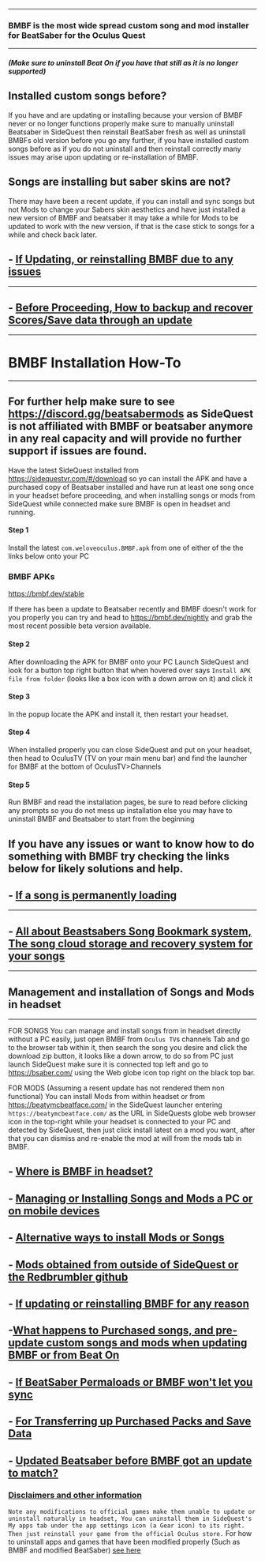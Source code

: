 ----
### BMBF is the most wide spread custom song and mod installer for BeatSaber for the Oculus Quest

----

##### (Make sure to uninstall Beat On if you have that still as it is no longer supported)

## Installed custom songs before?

If you have and are updating or installing because your version of BMBF never or no longer functions properly make sure to manually uninstall Beatsaber in SideQuest then reinstall BeatSaber fresh as well as uninstall BMBFs old version before you go any further, if you have installed custom songs before as if you do not uninstall and then reinstall correctly many issues may arise upon updating or re-installation of BMBF.

## Songs are installing but saber skins are not?

There may have been a recent update, if you can install and sync songs but not Mods to change your Sabers skin aesthetics and have just installed a new version of BMBF and beatsaber it may take a while for Mods to be updated to work with the new version, if that is the case stick to songs for a while and check back later.

## - [If Updating, or reinstalling BMBF due to any issues](https://github.com/the-expanse/SideQuest/wiki/If-updating-or-reinstalling-BMBF-due-to-issues)
----
## - [Before Proceeding, How to backup and recover Scores/Save data through an update](https://github.com/the-expanse/SideQuest/wiki/Before-installing-or-updating-BMBF,-Backup-creation-of-Game-data-and-Scores)
----

# BMBF Installation How-To
----

## For further help make sure to see https://discord.gg/beatsabermods as SideQuest is not affiliated with BMBF or beatsaber anymore in any real capacity and will provide no further support if issues are found.

Have the latest SideQuest installed from
https://sidequestvr.com/#/download so yo can install the APK and have a purchased copy of Beatsaber installed and have run at least one song once in your headset before proceeding, and when installing songs or mods from SideQuest while connected make sure BMBF is open in headset and running.

#### Step 1
Install the latest `com.weloveoculus.BMBF.apk` from one of either of the the links below onto your PC

### BMBF APKs

https://bmbf.dev/stable

If there has been a update to Beatsaber recently and BMBF doesn't work for you properly you can try and head to 
https://bmbf.dev/nightly and grab the most recent possible beta version available.

#### Step 2

After downloading the APK for BMBF onto your PC Launch SideQuest and look for a button top right button that when hovered over says `Install APK file from folder` (looks like a box icon with a down arrow on it) and click it

#### Step 3

In the popup locate the APK and install it, then restart your headset.

#### Step 4

When installed properly you can close SideQuest and put on your headset, then head to OculusTV (TV on your main menu bar) and find the launcher for BMBF at the bottom of OculusTV>Channels

#### Step 5

Run BMBF and read the installation pages, be sure to read before clicking any prompts so you do not mess up installation else you may have to uninstall BMBF and Beatsaber to start from the beginning

If you have any issues or want to know how to do something with BMBF try checking the links below for likely solutions and help.
----

## - [If a song is permanently loading](https://github.com/the-expanse/SideQuest/wiki/A-custom-BMBF-song-is-permanently-loading)

----

## - [All about Beastsabers Song Bookmark system, The song cloud storage and recovery system for your songs](https://github.com/the-expanse/SideQuest/wiki/Song-Bookmark-system,-The-song-cloud-storage-and-recovery-system)
----

## Management and installation of Songs and Mods in headset
----

FOR SONGS
You can manage and install songs from in headset directly without a PC easily, just open BMBF from `Oculus TV`s channels Tab and go to the browser tab within it, then search the song you desire and click the download zip button, it looks like a down arrow, to do so from PC just launch SideQuest make sure it is connected top left and go to https://bsaber.com/ using the Web globe icon top right on the black top bar.

FOR MODS
(Assuming a resent update has not rendered them non functional)
You can install Mods from within headset or from https://beatymcbeatface.com/ in the SideQuest launcher entering `https://beatymcbeatface.com/` as the URL in SideQuests globe web browser icon in the top-right while your headset is connected to your PC and detected by SideQuest,  then just click install latest on a mod you want, after that you can dismiss and re-enable the mod at will from the mods tab in BMBF.

## - [Where is BMBF in headset?](https://github.com/the-expanse/SideQuest/wiki/Where-do-i-launch-BMBF-in-headset%3F)

## - [Managing or Installing Songs and Mods a PC or on mobile devices](https://github.com/the-expanse/SideQuest/wiki/Managing-or-Installing-Songs-and-Mods-on-a-PC-or-on-mobile-devices)

## - [Alternative ways to install Mods or Songs](https://github.com/the-expanse/SideQuest/wiki/Alternative-ways-to-install-Mods-or-Songs)

## - [Mods obtained from outside of SideQuest or the Redbrumbler github](https://github.com/the-expanse/SideQuest/wiki/About-Mods-obtained-from-outside-of-SideQuest-or-the-Redbrumbler-github)

## - [If updating or reinstalling BMBF for any reason](https://github.com/the-expanse/SideQuest/wiki/If-your-updating,-have-used-BMBF-before-or-have-a-faulty-installation)

## -[What happens to Purchased songs, and pre-update custom songs and mods when updating BMBF or from Beat On](https://github.com/the-expanse/SideQuest/wiki/What-happens-to-old-Purchased,-Custom-songs-and-mods-if-you-are-updating-to-BMBF-from-a-previous-version-or-from-Beat-On)

## - [If BeatSaber Permaloads or BMBF won't let you sync](https://github.com/the-expanse/SideQuest/wiki/If-BeatSaber-Permaloads-or-BMBF-won't-let-you-sync)

## - [For Transferring up Purchased Packs and Save Data](https://github.com/the-expanse/SideQuest/wiki/Transferring-up-Purchased-Packs-and-Save-Data-for-Beatsaber-after-Modding)

## - [Updated Beatsaber before BMBF got an update to match?](https://github.com/the-expanse/SideQuest/wiki/Updating-Beatsaber-before-BMBF-get's-an-update-to-match)

### [Disclaimers and other information](https://github.com/the-expanse/SideQuest/wiki/Disclaimers-and-other-information)

`Note any modifications to official games make them unable to update or uninstall naturally in headset, You can uninstall them in SideQuest's  My apps tab under the app settings icon (a Gear icon) to its right. Then just reinstall your game from the official Oculus store.` 
For how to uninstall apps and games that have been modified properly (Such as BMBF and modified BeatSaber) [see here](https://github.com/the-expanse/SideQuest/wiki/.My-apps-won't-uninstall-what's-wrong%3F#all-about-un-installation-of-applications-or-games)